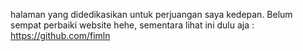 halaman yang didedikasikan untuk perjuangan saya kedepan. Belum sempat perbaiki website hehe, sementara lihat ini dulu aja :
https://github.com/fimln
